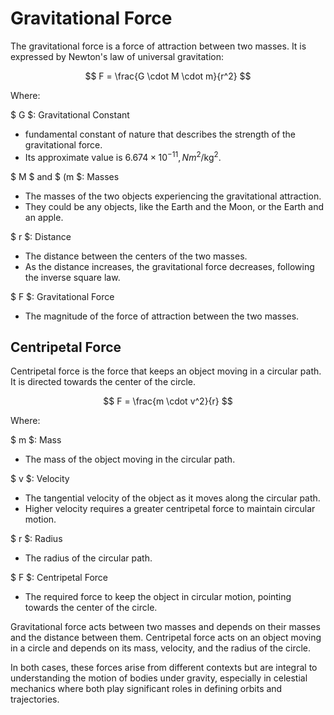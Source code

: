 # Gravitational Force

The gravitational force is a force of attraction between two masses. It is expressed by Newton's law of universal gravitation:

$$
F = \frac{G \cdot M \cdot m}{r^2}
$$

Where:

$ G $: Gravitational Constant

- fundamental constant of nature that describes the strength of the gravitational force.
- Its approximate value is $6.674 \times 10^{-11}, {Nm}^2/\text{kg}^2$.

$ M $ and $ (m $: Masses

- The masses of the two objects experiencing the gravitational attraction.
- They could be any objects, like the Earth and the Moon, or the Earth and an apple.

$ r $: Distance

- The distance between the centers of the two masses.
- As the distance increases, the gravitational force decreases, following the inverse square law.

$ F $: Gravitational Force

- The magnitude of the force of attraction between the two masses.

## Centripetal Force

Centripetal force is the force that keeps an object moving in a circular path. It is directed towards the center of the circle.

$$
F = \frac{m \cdot v^2}{r}
$$

Where:

$ m $: Mass

- The mass of the object moving in the circular path.

$ v $: Velocity

- The tangential velocity of the object as it moves along the circular path.
- Higher velocity requires a greater centripetal force to maintain circular motion.

$ r $: Radius

- The radius of the circular path.

$ F $: Centripetal Force

- The required force to keep the object in circular motion, pointing towards the center of the circle.

Gravitational force acts between two masses and depends on their masses and the distance between them.
Centripetal force acts on an object moving in a circle and depends on its mass, velocity, and the radius of the circle.

In both cases, these forces arise from different contexts but are integral to understanding the motion of bodies under gravity, especially in celestial mechanics where both play significant roles in defining orbits and trajectories.